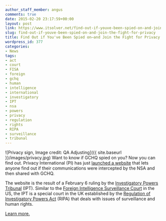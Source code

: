 ```yaml
---
author_staff_member: angus
comments: true
date: 2015-02-20 23:17:59+00:00
layout: post
link: https://www.itsolver.net/find-out-if-youve-been-spied-on-and-join-the-fight-for-privacy/
slug: find-out-if-youve-been-spied-on-and-join-the-fight-for-privacy
title: Find Out if You've Been Spied on—and Join the Fight for Privacy
wordpress_id: 377
categories:
- News
tags:
- act
- court
- FISA
- foreign
- gchq
- human
- intelligence
- international
- investigatory
- IPT
- nsa
- powers
- privacy
- regulation
- rights
- RIPA
- surveillance
- tribunal
---
```


![Privacy sign, Image credit: QA Adjusting]({{ site.baseurl }}/images/privacy.jpg) 
Want to know if GCHQ spied on you? Now you can find out. Privacy International (PI) has just [launched a website](https://www.privacyinternational.org/?q=illegalspying) that lets anyone find out if their communications were intercepted by the NSA and then shared with GCHQ.

The website is the result of a February 6 ruling by the [Investigatory Powers Tribunal](http://www.ipt-uk.com/section.aspx?pageid=1) (IPT). Similar to the [Foreign Intelligence Surveillance Court](https://www.eff.org/deeplinks/2014/08/what-you-need-know-about-fisa-court-and-how-it-needs-change) in the US, the IPT is a special court in the UK established by the [Regulation of Investigatory Powers Act](http://en.wikipedia.org/wiki/Regulation_of_Investigatory_Powers_Act_2000) (RIPA) that deals with issues of surveillance and human rights.

[Learn more.](https://www.eff.org/deeplinks/2015/02/find-out-if-youve-been-spied-and-join-fight-privacy)